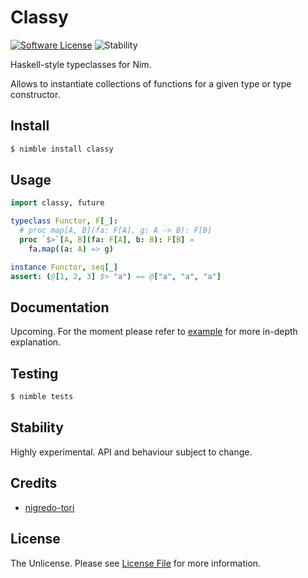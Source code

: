 # Classy

[![Software License][ico-license]](license.md)
![Stability][ico-stability]

Haskell-style typeclasses for Nim.

Allows to instantiate collections of functions for a given type or type constructor.

## Install

```bash
$ nimble install classy
```

## Usage

```nim
import classy, future

typeclass Functor, F[_]:
  # proc map[A, B](fa: F[A], g: A -> B): F[B]
  proc `$>`[A, B](fa: F[A], b: B): F[B] =
    fa.map((a: A) => g)

instance Functor, seq[_]
assert: (@[1, 2, 3] $> "a") == @["a", "a", "a"]
```
## Documentation

Upcoming. For the moment please refer to [example](example.nim) for more in-depth explanation.

## Testing

```bash
$ nimble tests
```

## Stability

Highly experimental. API and behaviour subject to change.

## Credits

- [nigredo-tori][link-author]

## License

The Unlicense. Please see [License File](license.md) for more information.

[ico-license]: https://img.shields.io/badge/license-Unlicense-brightgreen.svg?style=flat-square
[ico-stability]: https://img.shields.io/badge/stability-experimental-orange.svg?style=flat-square

[link-author]: https://github.com/nigredo-tori
